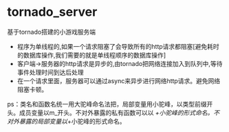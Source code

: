 # tornado_server
基于tornado搭建的小游戏服务端
- 程序为单线程的,如果一个请求阻塞了会导致所有的http请求都阻塞[避免耗时的数据库操作,我们需要的就是单线程顺序的数据库操作]
- 客户端->服务器的http请求是异步的,由tornado把网络连接加入到队列中,等待事件处理时间到达后处理
- 在一个请求里面，服务器可以通过async来异步进行网络http请求。避免网络阻塞卡顿。

ps：类名和函数名统一用大驼峰命名法把，局部变量用小驼峰，以类型前缀开头。成员变量以m_开头。不对外暴露的私有函数可以以
_+小驼峰的形式命名。不对外暴露的局部变量以_+小驼峰的形式命名。